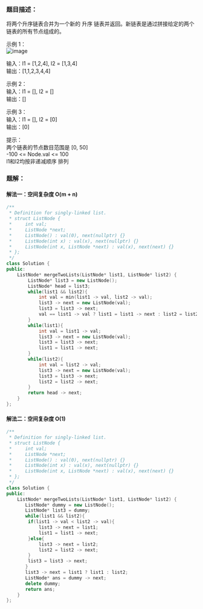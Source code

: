 ### 题目描述：
将两个升序链表合并为一个新的 升序 链表并返回。新链表是通过拼接给定的两个链表的所有节点组成的。

示例 1：<br>
![image](https://github.com/user-attachments/assets/9a1feea4-e47b-4cb1-ad96-7eca040a4b6e)

输入：l1 = [1,2,4], l2 = [1,3,4]<br>
输出：[1,1,2,3,4,4]

示例 2：<br>
输入：l1 = [], l2 = []<br>
输出：[]

示例 3：<br>
输入：l1 = [], l2 = [0]<br>
输出：[0]

提示：<br>
两个链表的节点数目范围是 [0, 50]<br>
-100 <= Node.val <= 100<br>
l1和l2均按非递减顺序 排列

### 题解：
#### 解法一：空间复杂度 O(m + n)
```c++
/**
 * Definition for singly-linked list.
 * struct ListNode {
 *     int val;
 *     ListNode *next;
 *     ListNode() : val(0), next(nullptr) {}
 *     ListNode(int x) : val(x), next(nullptr) {}
 *     ListNode(int x, ListNode *next) : val(x), next(next) {}
 * };
 */
class Solution {
public:
    ListNode* mergeTwoLists(ListNode* list1, ListNode* list2) {
        ListNode* list3 = new ListNode();
        ListNode* head = list3;
        while(list1 && list2){
            int val = min(list1 -> val, list2 -> val);
            list3 -> next = new ListNode(val);
            list3 = list3 -> next;
            val == list1 -> val ? list1 = list1 -> next : list2 = list2 -> next;
        }
        while(list1){
            int val = list1 -> val;
            list3 -> next = new ListNode(val);
            list3 = list3 -> next;
            list1 = list1 -> next;
        }
        while(list2){
            int val = list2 -> val;
            list3 -> next = new ListNode(val);
            list3 = list3 -> next;
            list2 = list2 -> next;
        }
        return head -> next;
    }
};
```

#### 解法二：空间复杂度 O(1)
```c++
/**
 * Definition for singly-linked list.
 * struct ListNode {
 *     int val;
 *     ListNode *next;
 *     ListNode() : val(0), next(nullptr) {}
 *     ListNode(int x) : val(x), next(nullptr) {}
 *     ListNode(int x, ListNode *next) : val(x), next(next) {}
 * };
 */
class Solution {
public:
    ListNode* mergeTwoLists(ListNode* list1, ListNode* list2) {
       ListNode* dummy = new ListNode();
       ListNode* list3 = dummy;
       while(list1 && list2){
        if(list1 -> val < list2 -> val){
            list3 -> next = list1;
            list1 = list1 -> next;
        }else{
            list3 -> next = list2;
            list2 = list2 -> next;
        }
        list3 = list3 -> next;
       }
       list3 -> next = list1 ? list1 : list2;
       ListNode* ans = dummy -> next;
       delete dummy;
       return ans;
    }
};
```